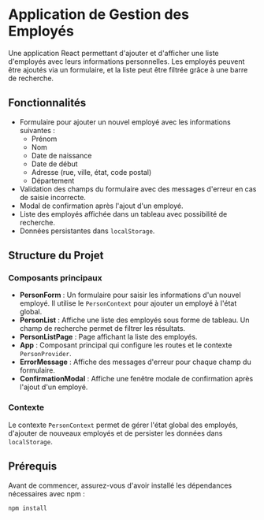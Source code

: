 # Application de Gestion des Employés

Une application React permettant d'ajouter et d'afficher une liste d'employés avec leurs informations personnelles. Les employés peuvent être ajoutés via un formulaire, et la liste peut être filtrée grâce à une barre de recherche.

## Fonctionnalités

- Formulaire pour ajouter un nouvel employé avec les informations suivantes :
  - Prénom
  - Nom
  - Date de naissance
  - Date de début
  - Adresse (rue, ville, état, code postal)
  - Département
- Validation des champs du formulaire avec des messages d'erreur en cas de saisie incorrecte.
- Modal de confirmation après l'ajout d'un employé.
- Liste des employés affichée dans un tableau avec possibilité de recherche.
- Données persistantes dans `localStorage`.

## Structure du Projet

### Composants principaux

- **PersonForm** : Un formulaire pour saisir les informations d'un nouvel employé. Il utilise le `PersonContext` pour ajouter un employé à l'état global.
- **PersonList** : Affiche une liste des employés sous forme de tableau. Un champ de recherche permet de filtrer les résultats.
- **PersonListPage** : Page affichant la liste des employés.
- **App** : Composant principal qui configure les routes et le contexte `PersonProvider`.
- **ErrorMessage** : Affiche des messages d'erreur pour chaque champ du formulaire.
- **ConfirmationModal** : Affiche une fenêtre modale de confirmation après l'ajout d'un employé.

### Contexte

Le contexte `PersonContext` permet de gérer l'état global des employés, d'ajouter de nouveaux employés et de persister les données dans `localStorage`.

## Prérequis

Avant de commencer, assurez-vous d'avoir installé les dépendances nécessaires avec npm :

```bash
npm install
